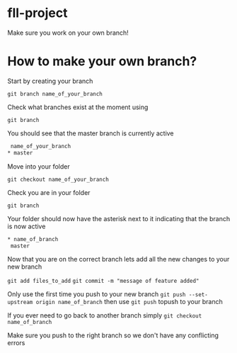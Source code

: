 # fll-project

Make sure you work on your own branch!

# How to make your own branch?

Start by creating your branch

```git branch name_of_your_branch```

Check what branches exist at the moment using

```git branch```

You should see that the master branch is currently active

```bash
 name_of_your_branch
* master
```

Move into your folder

```git checkout name_of_your_branch```

Check you are in your folder

```git branch```

Your folder should now have the asterisk next to it indicating that the branch is now active

```bash
* name_of_branch
 master
```

Now that you are on the correct branch lets add all the new changes to your new branch

```git add files_to_add```
```git commit -m "message of feature added"```

Only use the first time you push to your new branch ```git push --set-upstream origin name_of_branch``` then use ```git push``` topush to your branch

If you ever need to go back to another branch simply ```git checkout name_of_branch```

Make sure you push to the right branch so we don't have any conflicting errors